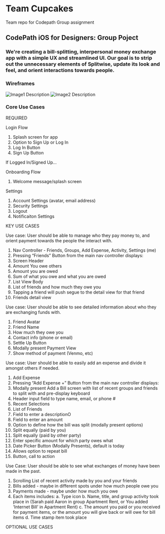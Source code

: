 # Team Cupcakes
Team repo for Codepath Group assignment 

## CodePath iOS for Designers: Group Poject

### We're creating a bill-splitting, interpersonal money exchange app with a simple UX and streamlined UI. Our goal is to strip out the unnecessary elements of Splitwise, update its look and feel, and orient interactions towards people.


### Wireframes
<img src='http://i.imgur.com/link/to/your/gif/file.gif' title='Image1 Description' width='' alt='Image1 Description' />
<img src='http://i.imgur.com/link/to/your/gif/file.gif' title='Image2 Description' width='' alt='Image2 Description' />


### Core Use Cases

REQUIRED

Login Flow
1. Splash screen for app
2. Option to Sign Up or Log In
3. Log In Button
4. Sign Up Button

If Logged In/Signed Up...

Onboarding Flow
1. Welcome message/splash screen

Settings
1. Account Settings (avatar, email address)
2. Security Settings
3. Logout
4. Notificaiton Settings

KEY USE CASES

Use case: User should be able to manage who they pay money to, and orient payment towards the people the interact with.
1. Nav Controller - Friends, Groups, Add Expense, Activity, Settings (me)
2. Pressing “Friends” Button from the main nav controller displays:
3. Screen Header 
4. Amount You owe others
5. Amount you are owed
6. Sum of what you owe and what you are owed
7. List View Body
8. List of friends and how much they owe you
9. Tapping a friend will push segue to the detail view for that friend
10. Friends detail view

Use case: User should be able to see detailed information about who they are exchanging funds with.
1. Friend Avatar
2. Friend Name
3. How much they owe you
4. Contact info (phone or email)
5. Settle Up Button
6. Modally present Payment View
7. Show method of payment (Venmo, etc)

Use case: User should be able to easily add an expense and divide it amongst others if needed.
1. Add Expense
2. Pressing “Add Expense +” Button from the main nav controller displays:
3. Modally present Add a Bill screen with list of recent groups and friends to split with and pre-display keyboard
4. Header input field to type name, email, or phone #
5. Recent Selections
6. List of Friends
7. Field to enter a descriptionO
8. Field to enter an amount
9. Option to define how the bill was split (modally present options)
10. Split equally (paid by you)
11. Split equally (paid by other party)
12. Enter specific amount for which party owes what
13. Date Picker Button (Modally Presents), default is today
14. Allows option to repeat bill
15. Button, call to action

Use Case: User should be able to see what exchanges of money have been made in the past.
1. Scrolling List of recent activity made by you and your friends
2. Bills added - maybe in different spots under how much people owe you
3. Payments made - maybe under how much you owe
4. Each items includes: 
  a. Type icon
  b. Name, title, and group activity took place in (Sarah paid Aaron in group Apartment Rent, or You added ‘Internet Bill’ in Apartment Rent)
  c. The amount you paid or you received for payment items, or the amount you will give back or will owe for bill items
  d. Time stamp item took place
  
OPTIONAL USE CASES

  
  


